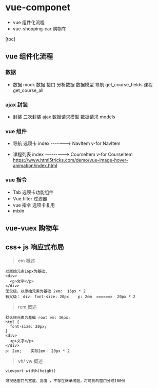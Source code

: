 # vue-componet

- vue 组件化流程
- vue-shopping-car 购物车

[toc]

## vue 组件化流程

### 数据

- 数据
  mock 数据
  接口
  分析数据
  数据模型
  导航 get_course_fields
  课程 get_course_all

### ajax 封装

- 封装
  二次封装 ajax
  数据请求模型 数据请求 models

### vue 组件

- 导航 选项卡
  index -------> NavItem v-for
  NavItem

- 课程列表
  index ---------> CourseItem v-for
  CourseItem
  https://www.html5tricks.com/demo/vue-image-hover-animation/index.html

### vue 指令

- Tab 选项卡功能组件
- Vue.filter 过滤器
- vue 指令 选项卡复用
- mixin

## vue-vuex 购物车

## css+ js 响应式布局

> em 概述

```
以原始元素16px为基础,
<div>
  <p>文字</p>
</div>
无父级，以原始元素为基础 2em:  16px * 2
有父级： div: font-size: 20px    p: 2em  ======>  20px * 2
```

> rem 概述

```
默认根元素为基础 root em: 16px;
html {
  font-size: 20px;
}
<div>
  <p>文字</p>
</div>
p: 2em;    实际2em： 20px * 2
```

> vh/ vw 概述

```
viewport width(height)

可视话窗口的宽度、高度 ，不存在继承问题，将可视的窗口分成100份
```
